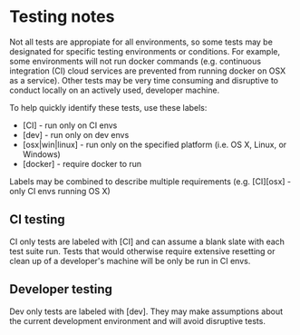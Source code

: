 # Testing notes

Not all tests are appropiate for all environments, so some tests may be designated for specific testing environments or conditions. For example, some environments will not run docker commands (e.g. continuous integration (CI) cloud services are prevented from running docker on OSX as a service). Other tests may be very time consuming and disruptive to conduct locally on an actively used, developer machine.

To help quickly identify these tests, use these labels: 

- [CI] - run only on CI envs
- [dev] - run only on dev envs
- [osx|win|linux] - run only on the specified platform (i.e. OS X, Linux, or Windows)
- [docker] - require docker to run

Labels may be combined to describe multiple requirements (e.g. [CI][osx] - only CI envs running OS X)

## CI testing

CI only tests are labeled with [CI] and can assume a blank slate with each test suite run. Tests that would otherwise require extensive resetting or clean up of a developer's machine will be only be run in CI envs.

## Developer testing

Dev only tests are labeled with [dev]. They may make assumptions about the current development environment and will avoid disruptive tests.


